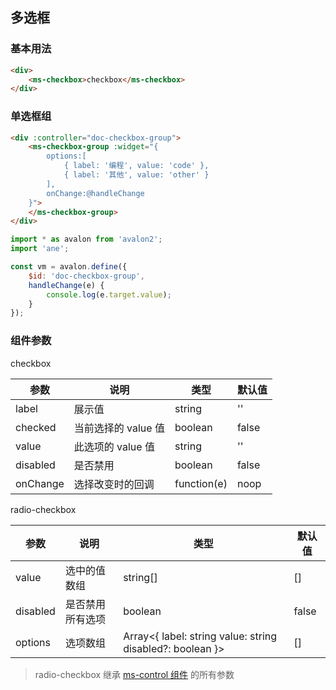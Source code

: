 ## 多选框

### 基本用法

```html
<div>
    <ms-checkbox>checkbox</ms-checkbox>
</div>
```

### 单选框组

```html
<div :controller="doc-checkbox-group">
    <ms-checkbox-group :widget="{
        options:[
            { label: '编程', value: 'code' },
            { label: '其他', value: 'other' }
        ],
        onChange:@handleChange
    }">
    </ms-checkbox-group>
</div>
```

```js
import * as avalon from 'avalon2';
import 'ane';

const vm = avalon.define({
    $id: 'doc-checkbox-group',
    handleChange(e) {
        console.log(e.target.value);
    }
});
```

### 组件参数

checkbox

| 参数 | 说明 | 类型 | 默认值 |
|-----|-----|-----|-----|
| label | 展示值 | string | '' |
| checked | 当前选择的 value 值 | boolean | false |
| value | 此选项的 value 值 | string | '' |
| disabled | 是否禁用 | boolean | false |
| onChange | 选择改变时的回调 | function(e) | noop |

radio-checkbox

| 参数 | 说明 | 类型 | 默认值 |
|-----|-----|-----|-----|
| value | 选中的值数组 | string\[\] | \[\] |
| disabled | 是否禁用所有选项 | boolean | false |
| options | 选项数组 | Array<{ label: string value: string disabled?: boolean }> | \[\] |

> radio-checkbox 继承 [ms-control 组件](#!/form-control) 的所有参数